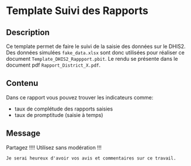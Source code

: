 # Template Suivi des Rapports 

## Description

Ce template permet de faire le suivi de la saisie des données sur le DHIS2. Des données simulées `fake_data.xlsx` sont donc utilisées pour réaliser ce document `Template_DHIS2_Rappport.pbit`. Le rendu se présente dans le document pdf `Rapport_District_X.pdf`.

## Contenu

Dans ce rapport vous pouvez trouver les indicateurs comme:
- taux de complétude des rapports saisies
- taux de promptitude (saisie à temps) 


## Message

Partagez !!!! 
Utilisez sans modération !!!


```Je serai heureux d'avoir vos avis et commentaires sur ce travail.```